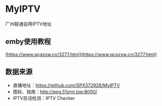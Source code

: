 # MyIPTV
广州联通自用IPTV地址

## emby使用教程
[https://www.qcgzxw.cn/3277.html](https://www.qcgzxw.cn/3277.html)

## 数据来源
- 直播地址：https://github.com/SPX372928/MyIPTV
- 图标、指南：http://epg.51zmt.top:8000/
- IPTV存活检测：IPTV Checker
